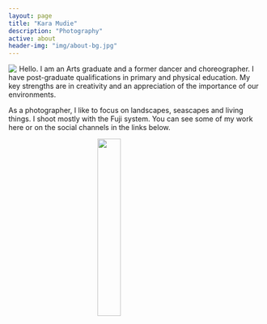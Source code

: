 ```yaml
---
layout: page
title: "Kara Mudie"
description: "Photography"
active: about
header-img: "img/about-bg.jpg"
---
```


<img src="{{ site.baseurl }}/img/nat-geo-ce-1.png" style="float:left; margin: 0 5px 0 0;" />
Hello. I am an Arts graduate and a former dancer and choreographer. I have post-graduate qualifications in primary and physical education. My key strengths are in creativity and an appreciation of the importance of our environments.

As a photographer, I like to focus on landscapes, seascapes and living things. I shoot mostly with the Fuji system. You can see some of my work here or on the social channels in the links below.

<img src="{{ site.baseurl }}/img/RPS_LRPS_RGB.png" style="display: block; margin-left: auto; margin-right: auto; width: 30%;" />



